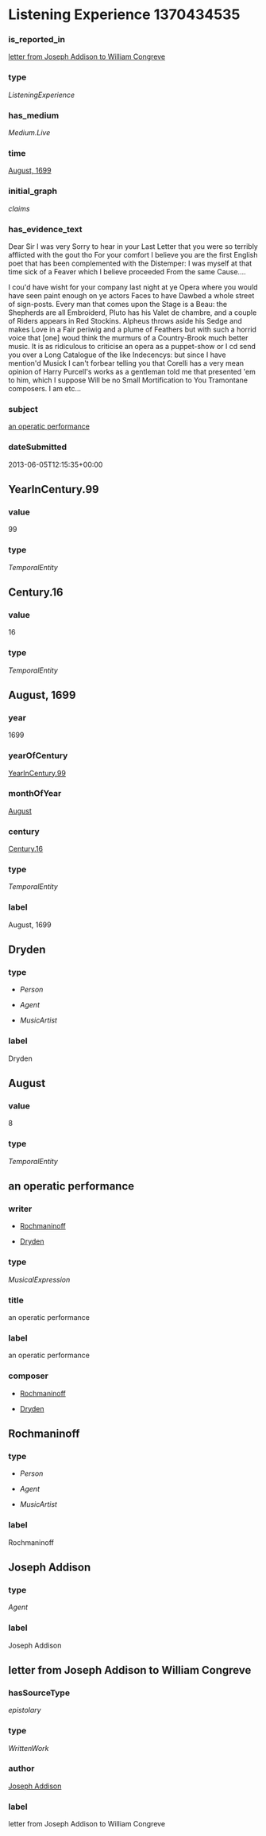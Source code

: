 # Listening Experience 1370434535

### is_reported_in


[letter from Joseph Addison to William Congreve](#letter-from-Joseph-Addison-to-William-Congreve)

### type


*ListeningExperience*

### has_medium


*Medium.Live*

### time


[August, 1699](#August-1699)

### initial_graph


*claims*

### has_evidence_text


Dear Sir
I was very Sorry to hear in your Last Letter that you were so terribly afflicted with the gout tho For your comfort I believe you are the first English poet that has been complemented with the Distemper: I was myself at that time sick of a Feaver which I believe proceeded From the same Cause....

I cou'd have wisht for your company last night at ye Opera where you would have seen paint enough on ye actors Faces to have Dawbed a whole street of sign-posts. Every man that comes upon the Stage is a Beau: the Shepherds are all Embroiderd, Pluto has his Valet de chambre, and a couple of Riders appears in Red Stockins. Alpheus throws aside his Sedge and makes Love in a Fair periwig and a plume of Feathers but with such a horrid voice that [one] woud think the murmurs of a Country-Brook much better music. It is as ridiculous to criticise an opera as a puppet-show or I cd send you over a Long Catalogue of the like Indecencys: but since I have mention'd Musick I can't forbear telling you that Corelli has a very mean opinion of Harry Purcell's works as a gentleman told me that presented 'em to him, which I suppose Will be no Small Mortification to You Tramontane composers. I am etc...

### subject


[an operatic performance](#an-operatic-performance)

### dateSubmitted


2013-06-05T12:15:35+00:00

## YearInCentury.99

### value


99

### type


*TemporalEntity*

## Century.16

### value


16

### type


*TemporalEntity*

## August, 1699

### year


1699

### yearOfCentury


[YearInCentury.99](#YearInCentury.99)

### monthOfYear


[August](#August)

### century


[Century.16](#Century.16)

### type


*TemporalEntity*

### label


August, 1699

## Dryden

### type

 - *Person*

 - *Agent*

 - *MusicArtist*

### label


Dryden

## August

### value


8

### type


*TemporalEntity*

## an operatic performance

### writer

 - [Rochmaninoff](#Rochmaninoff)

 - [Dryden](#Dryden)

### type


*MusicalExpression*

### title


an operatic performance

### label


an operatic performance

### composer

 - [Rochmaninoff](#Rochmaninoff)

 - [Dryden](#Dryden)

## Rochmaninoff

### type

 - *Person*

 - *Agent*

 - *MusicArtist*

### label


Rochmaninoff

## Joseph Addison

### type


*Agent*

### label


Joseph Addison

## letter from Joseph Addison to William Congreve

### hasSourceType


*epistolary*

### type


*WrittenWork*

### author


[Joseph Addison](#Joseph-Addison)

### label


letter from Joseph Addison to William Congreve
